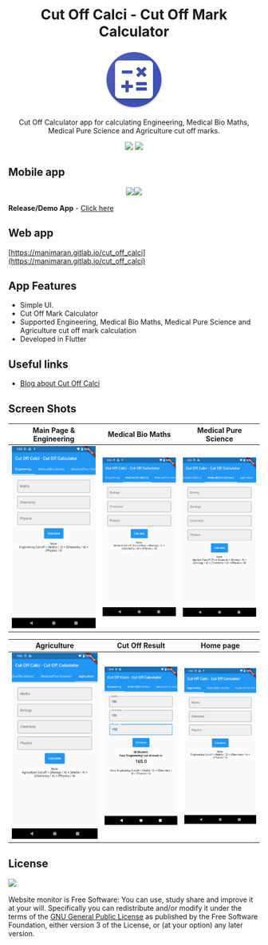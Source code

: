 <h1 align="center">Cut Off Calci - Cut Off Mark Calculator</h1>

<p align="center"><img width="120" height="120" src="assets/app_logo.png " alt="logo"/></p>

<p align="center">
Cut Off Calculator app for calculating Engineering, Medical Bio Maths, Medical Pure Science and Agriculture cut off marks.
</p>

<p align="center">
<a href="https://gitlab.com/manimaran/cut_off_calci/blob/master/LICENSE" alt="GitHub license"><img src="https://img.shields.io/badge/License-GPL%20v3-blue.svg" ></a>
<a href="https://manimaran96.wordpress.com" alt="Developer badge"><img src="https://img.shields.io/badge/developed%20by-Manimaran-blue.svg" ></a>
</p>

## Mobile app

<p align="center">
<a href="https://f-droid.org/packages/com.manimarank.cutoffcalci/"><img src="https://fdroid.gitlab.io/artwork/badge/get-it-on.png" width="200px"></a><a href="https://play.google.com/store/apps/details?id=com.manimarank.cutoffcalci"><img src="https://raw.githubusercontent.com/manimaran96/Spell4Wiki/master/files/assets/images/badges/google_play.png" width="200px"></a>
</p>

**Release/Demo App** - [Click here](https://gitlab.com/manimaran/cut_off_calci/-/releases)

## Web app

[https://manimaran.gitlab.io/cut_off_calci](https://manimaran.gitlab.io/cut_off_calci)


## App Features
- Simple UI.
- Cut Off Mark Calculator
- Supported Engineering, Medical Bio Maths, Medical Pure Science and Agriculture cut off mark calculation
- Developed in Flutter


## Useful links
 * [Blog about Cut Off Calci](https://manimaran96.wordpress.com/category/android-apps/cut-off-calci/)


## Screen Shots

| Main Page & Engineering | Medical Bio Maths | Medical Pure Science |
|:-:|:-:|:-:|
| ![First](files/screenshots/1.png?raw=true) | ![Sec](files/screenshots/2.png?raw=true) | ![Third](files/screenshots/3.png?raw=true) |

| Agriculture | Cut Off Result | Home page |
|:-:|:-:|:-:|
| ![Fifth](files/screenshots/4.png?raw=true) | ![Sixth](files/screenshots/5.png?raw=true) | ![Seventh](files/screenshots/1.png?raw=true) |


## License

<img src="https://raw.githubusercontent.com/manimaran96/Spell4Wiki/master/files/assets/images/badges/gplv3.svg" width="100px"></img>

Website monitor is Free Software: You can use, study share and improve it at your will. 
Specifically you can redistribute and/or modify it under the terms of the [GNU General Public License](https://www.gnu.org/licenses/gpl.html) as published by the Free Software Foundation, either version 3 of the License, or (at your option) any later version.

